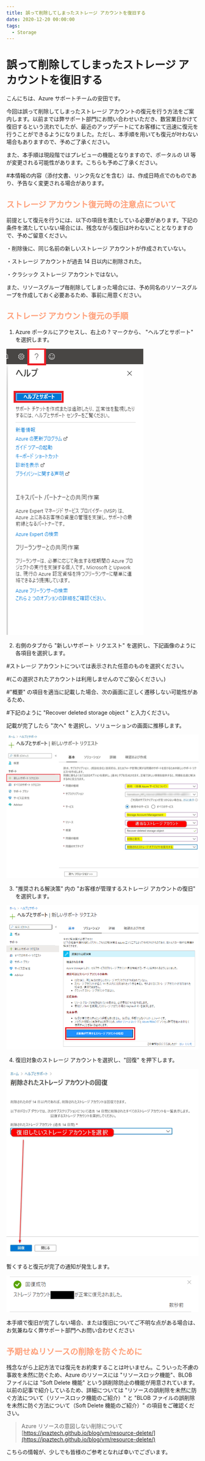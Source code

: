 ```yaml
---
title: 誤って削除してしまったストレージ アカウントを復旧する
date: 2020-12-20 00:00:00
tags:
  - Storage
---
```


# 誤って削除してしまったストレージ アカウントを復旧する


こんにちは、Azure サポートチームの安田です。


今回は誤って削除してしまったストレージ アカウントの復元を行う方法をご案内します。以前までは弊サポート部門にお問い合わせいただき、数営業日かけて復旧するという流れでしたが、最近のアップデートにてお客様にて迅速に復元を行うことができるようになりました。ただし、本手順を用いても復元が叶わない場合もありますので、予めご了承ください。

<!-- more -->

また、本手順は現段階ではプレビューの機能となりますので、ポータルの UI 等が変更される可能性があります。こちらも予めご了承ください。

#本情報の内容（添付文書、リンク先などを含む）は、作成日時点でのものであり、予告なく変更される場合があります。


<font color="LightSalmon">

## ストレージ アカウント復元時の注意点について
</font>


前提として復元を行うには、以下の項目を満たしている必要があります。下記の条件を満たしていない場合には、残念ながら復旧は叶わないこととなりますので、予めご留意ください。

・削除後に、同じ名前の新しいストレージ アカウントが作成されていない。

・ストレージ アカウントが過去 14 日以内に削除された。

・クラシック ストレージ アカウントではない。

また、リソースグループ毎削除してしまった場合には、予め同名のリソースグループを作成しておく必要あるため、事前に用意ください。



<font color="LightSalmon">

## ストレージ アカウント復元の手順
</font>

1. Azure ポータルにアクセスし、右上の ? マークから、 "ヘルプとサポート" を選択します。


![](storageAccount-Restore/Storage3.png)


2. 右側のタブから "新しいサポート リクエスト" を選択し、下記画像のように各項目を選択します。

\#ストレージ アカウントについては表示された任意のものを選択ください。

\#(この選択されたアカウントは利用しませんのでご安心ください。)

\#"概要" の項目を適当に記載した場合、次の画面に正しく遷移しない可能性があるため、

\#下記のように "Recover deleted storage object " と入力ください。

記載が完了したら "次へ" を選択し、ソリューションの画面に推移します。

![](storageAccount-Restore/Storage4.png)

3. "推奨される解決策" 内の "お客様が管理するストレージ アカウントの復旧" を選択します。


![](storageAccount-Restore/Storage9.png)

4. 復旧対象のストレージ アカウントを選択し、"回復" を押下します。

![](storageAccount-Restore/Storage7.png)

暫くすると復元が完了の通知が発生します。

![](storageAccount-Restore/Storage10.png)

本手順で復旧が完了しない場合、または復旧についてご不明な点がある場合は、お気兼ねなく弊サポート部門へお問い合わせください




<font color="LightSalmon">

## 予期せぬリソースの削除を防ぐために
</font>
残念ながら上記方法では復元をお約束することは叶いません。こういった不慮の事故を未然に防ぐため、Azure のリソースには "リソースロック機能"、BLOB ファイルには "Soft Delete 機能" という誤削除防止の機能が用意されています。以前の記事で紹介しているため、詳細については "リソースの誤削除を未然に防ぐ方法について（リソースロック機能のご紹介）" と "BLOB ファイルの誤削除を未然に防ぐ方法について（Soft Delete 機能のご紹介）" の項目をご確認ください。



>Azure リソースの意図しない削除について
>[https://jpaztech.github.io/blog/vm/resource-delete/](https://jpaztech.github.io/blog/vm/resource-delete/)


こちらの情報が、少しでも皆様のご参考となれば幸いでございます。
